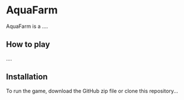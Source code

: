# AquaFarm
AquaFarm is a ....

## How to play
....

## Installation
To run the game, download the GitHub zip file or clone this repository... 

